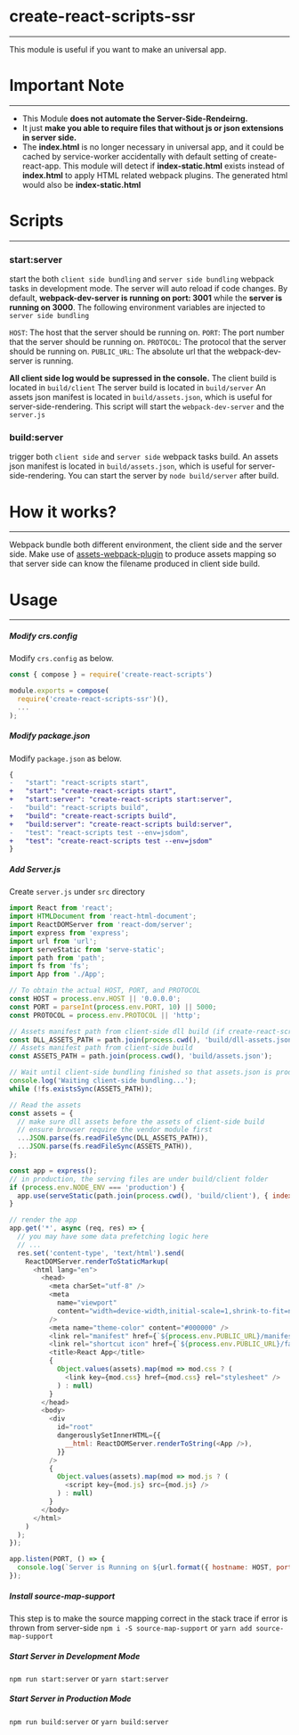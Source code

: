 # create-react-scripts-ssr
-----------------
This module is useful if you want to make an universal app.

# Important Note
-----------------
+ This Module **does not automate the Server-Side-Rendeirng.**
+ It just **make you able to require files that without js or json extensions in server side.**
+ The **index.html** is no longer necessary in universal app, and it could be cached by service-worker accidentally with default setting of create-react-app.
This module will detect if **index-static.html** exists instead of **index.html** to apply HTML related webpack plugins.
The generated html would also be **index-static.html**

# Scripts
-----------------
### start:server
start the both `client side bundling` and `server side bundling` webpack tasks in development mode.
The server will auto reload if code changes.
By default, **webpack-dev-server is running on port: 3001** while the **server is running on 3000**.
The following environment variables are injected to `server side bundling`

`HOST`: The host that the server should be running on.
`PORT`: The port number that the server should be running on.
`PROTOCOL`: The protocol that the server should be running on.
`PUBLIC_URL`: The absolute url that the webpack-dev-server is running.

**All client side log would be supressed in the console.**
The client build is located in `build/client`
The server build is located in `build/server`
An assets json manifest is located in `build/assets.json`, which is useful for server-side-rendering.
This script will start the `webpack-dev-server` and the `server.js`

### build:server
trigger both `client side` and `server side` webpack tasks build.
An assets json manifest is located in `build/assets.json`, which is useful for server-side-rendering.
You can start the server by `node build/server` after build.

# How it works?
----------------
Webpack bundle both different environment, the client side and the server side.
Make use of [assets-webpack-plugin](https://github.com/kossnocorp/assets-webpack-plugin) to produce assets mapping so that server side can know the filename produced in client side build.

# Usage
---------------
##### Modify crs.config
Modify `crs.config` as below.
```js
const { compose } = require('create-react-scripts')

module.exports = compose(
  require('create-react-scripts-ssr')(),
  ...
);
```

##### Modify package.json
Modify `package.json` as below.
```diff
{
-   "start": "react-scripts start",
+   "start": "create-react-scripts start",
+   "start:server": "create-react-scripts start:server",
-   "build": "react-scripts build",
+   "build": "create-react-scripts build",
+   "build:server": "create-react-scripts build:server",
-   "test": "react-scripts test --env=jsdom",
+   "test": "create-react-scripts test --env=jsdom"
}
```
##### Add Server.js
Create `server.js` under `src` directory
```js
import React from 'react';
import HTMLDocument from 'react-html-document';
import ReactDOMServer from 'react-dom/server';
import express from 'express';
import url from 'url';
import serveStatic from 'serve-static';
import path from 'path';
import fs from 'fs';
import App from './App';

// To obtain the actual HOST, PORT, and PROTOCOL
const HOST = process.env.HOST || '0.0.0.0';
const PORT = parseInt(process.env.PORT, 10) || 5000;
const PROTOCOL = process.env.PROTOCOL || 'http';

// Assets manifest path from client-side dll build (if create-react-scripts-dll is using)
const DLL_ASSETS_PATH = path.join(process.cwd(), 'build/dll-assets.json');
// Assets manifest path from client-side build
const ASSETS_PATH = path.join(process.cwd(), 'build/assets.json');

// Wait until client-side bundling finished so that assets.json is produced
console.log('Waiting client-side bundling...');
while (!fs.existsSync(ASSETS_PATH));

// Read the assets
const assets = {
  // make sure dll assets before the assets of client-side build
  // ensure browser require the vendor module first
  ...JSON.parse(fs.readFileSync(DLL_ASSETS_PATH)),
  ...JSON.parse(fs.readFileSync(ASSETS_PATH)),
};

const app = express();
// in production, the serving files are under build/client folder
if (process.env.NODE_ENV === 'production') {
  app.use(serveStatic(path.join(process.cwd(), 'build/client'), { index: false }));
}

// render the app
app.get('*', async (req, res) => {
  // you may have some data prefetching logic here
  // ...
  res.set('content-type', 'text/html').send(
    ReactDOMServer.renderToStaticMarkup(
      <html lang="en">
        <head>
          <meta charSet="utf-8" />
          <meta
            name="viewport"
            content="width=device-width,initial-scale=1,shrink-to-fit=no"
          />
          <meta name="theme-color" content="#000000" />
          <link rel="manifest" href={`${process.env.PUBLIC_URL}/manifest.json`} />
          <link rel="shortcut icon" href={`${process.env.PUBLIC_URL}/favicon.ico`} />
          <title>React App</title>
          {
            Object.values(assets).map(mod => mod.css ? (
              <link key={mod.css} href={mod.css} rel="stylesheet" />
            ) : null)
          }
        </head>
        <body>
          <div
            id="root"
            dangerouslySetInnerHTML={{
              __html: ReactDOMServer.renderToString(<App />),
            }}
          />
          {
            Object.values(assets).map(mod => mod.js ? (
              <script key={mod.js} src={mod.js} />
            ) : null)
          }
        </body>
      </html>
    )
  );
});

app.listen(PORT, () => {
  console.log(`Server is Running on ${url.format({ hostname: HOST, port: PORT, protocol: PROTOCOL })}!`);
});
```

##### Install source-map-support
This step is to make the source mapping correct in the stack trace if error is thrown from server-side
`npm i -S source-map-support` or `yarn add source-map-support`

##### Start Server in Development Mode
`npm run start:server` or `yarn start:server`

##### Start Server in Production Mode
`npm run build:server` or `yarn build:server`
